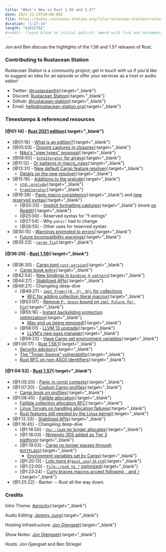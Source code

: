 ```yaml
---
title: "What's New in Rust 1.56 and 1.57"
date: 2021-12-23T20:00:00Z
file: https://audio.rustacean-station.org/file/rustacean-station/rustacean-station-e050-rust-1.56-1.57.mp3
duration: "1:27:14"
length: "62815762"
#reddit: (leave blank on initial publish, amend with link and uncomment this line after Reddit thread has been posted)
---
```


Jon and Ben discuss the highlights of the 1.56 and 1.57 releases of Rust.

<!--
The episode introduction goes here.
The first paragraph should ideally be short, and is used in various
places as a "short description" for the episode. Any subsequent
paragraphs show up as "expanded description".
-->

### Contributing to Rustacean Station

<!-- You can probably leave this as-is -->

Rustacean Station is a community project; get in touch with us if you'd like to suggest an idea for an episode or offer your services as a host or audio editor!

 - Twitter: [@rustaceanfm](https://twitter.com/rustaceanfm){:target="_blank"}
 - Discord: [Rustacean Station](https://discord.gg/cHc3Gyc){:target="_blank"}
 - Github: [@rustacean-station](https://github.com/rustacean-station/){:target="_blank"}
 - Email: [hello@rustacean-station.org](mailto:hello@rustacean-station.org){:target="_blank"}

### Timestamps & referenced resources

#### [@01:14] - [Rust 2021 edition](https://doc.rust-lang.org/stable/edition-guide/rust-2021/index.html){:target="_blank"}

 - [@01:16] - [What is an edition?](https://rust-lang.github.io/rfcs/3085-edition-2021.html){:target="_blank"}
 - [@05:03] - [Disjoint captures in closures](https://doc.rust-lang.org/stable/edition-guide/rust-2021/disjoint-capture-in-closures.html){:target="_blank"}
     - [Niko's "view types" proposal](https://smallcultfollowing.com/babysteps//blog/2021/11/05/view-types/){:target="_blank"}
 - [@09:00] - [`IntoIterator` for arrays](https://doc.rust-lang.org/stable/edition-guide/rust-2021/IntoIterator-for-arrays.html){:target="_blank"}
 - [@11:12] - [Or patterns in macro_rules](https://doc.rust-lang.org/stable/edition-guide/rust-2021/or-patterns-macro-rules.html){:target="_blank"}
 - [@13:31] - [New default Cargo feature resolver](https://doc.rust-lang.org/stable/edition-guide/rust-2021/default-cargo-resolver.html){:target="_blank"}
     - [Details on the new resolver](https://doc.rust-lang.org/stable/cargo/reference/resolver.html#feature-resolver-version-2){:target="_blank"}
 - [@15:16] - [Additions to the prelude](https://doc.rust-lang.org/stable/edition-guide/rust-2021/prelude.html){:target="_blank"}
     - [`std::prelude`](https://doc.rust-lang.org/stable/std/prelude/index.html){:target="_blank"}
     - [`FromIterator`](https://doc.rust-lang.org/stable/std/iter/trait.FromIterator.html){:target="_blank"}
 - [@19:38] - [Panic macro consistency](https://doc.rust-lang.org/stable/edition-guide/rust-2021/panic-macro-consistency.html){:target="_blank"} and [new reserved syntax](https://doc.rust-lang.org/stable/edition-guide/rust-2021/reserving-syntax.html){:target="_blank"}
     - [@20:33] - [Implicit formatting captures](https://rust-lang.github.io/rfcs/2795-format-args-implicit-identifiers.html){:target="_blank"} (more [on Reddit](https://www.reddit.com/r/rust/comments/qu3cli/pr_to_stabilize_implicit_captures_in_string/)){:target="_blank"}
     - [@25:00] - Reserved syntax for "f-strings"
     - [@27:54] - Why `panic!` had to change
     - [@28:55] - Other uses for reserved syntax
 - [@30:15] - [Warnings promoted to errors](https://doc.rust-lang.org/stable/edition-guide/rust-2021/warnings-promoted-to-error.html){:target="_blank"}
     - [Future incompatibility warnings](https://rust-lang.github.io/rfcs/2834-cargo-report-future-incompat.html){:target="_blank"}
 - [@35:23] - [`cargo fix`](https://doc.rust-lang.org/stable/edition-guide/editions/transitioning-an-existing-project-to-a-new-edition.html){:target="_blank"}

#### [@36:20] - [Rust 1.56](https://blog.rust-lang.org/2021/10/21/Rust-1.56.0.html){:target="_blank"}

 - [@36:30] - [Cargo.toml `rust-version`](https://blog.rust-lang.org/2021/10/21/Rust-1.56.0.html#cargo-rust-version){:target="_blank"}
     - [Cargo book entry](https://doc.rust-lang.org/cargo/reference/manifest.html#the-rust-version-field){:target="_blank"}
 - [@42:54] - [New bindings in `binding @ pattern`](https://blog.rust-lang.org/2021/10/21/Rust-1.56.0.html#new-bindings-in-binding--pattern){:target="_blank"}
 - [@44:27] - [Stabilized APIs](https://blog.rust-lang.org/2021/10/21/Rust-1.56.0.html#stabilized-apis){:target="_blank"}
 - [@49:27] - Changelog deep-dive
     - [@49:27] - [`impl From<[(K, V), N]>` for collections](https://github.com/rust-lang/rust/pull/84111)
       - [RFC for adding collection literal macros](https://github.com/rust-lang/rfcs/issues/542){:target="_blank"}
     - [@53:07] - [Remove `P: Unpin` bound on `impl Future for Pin`](https://github.com/rust-lang/rust/pull/81363){:target="_blank"}
     - [@55:16] - [Instant backsliding protection optimization](https://github.com/rust-lang/rust/pull/83093){:target="_blank"}
       - [May end up being removed!](https://github.com/rust-lang/rust/pull/89926){:target="_blank"}
     - [@58:01] - [LLVM 13 upgrade](https://github.com/rust-lang/rust/pull/87570){:target="_blank"}
       - [LLVM's new pass manager](https://blog.llvm.org/posts/2021-03-26-the-new-pass-manager/){:target="_blank"}
     - [@59:23] - [Have Cargo set environment variables](https://doc.rust-lang.org/nightly/cargo/reference/config.html#env){:target="_blank"}
 - [@1:00:17] - [Rust 1.56.1](https://blog.rust-lang.org/2021/11/01/Rust-1.56.1.html){:target="_blank"}
     - [Security advisory](https://blog.rust-lang.org/2021/11/01/cve-2021-42574.html){:target="_blank"}
     - [The "Trojan Source" vulnerability](https://trojansource.codes/){:target="_blank"}
     - [Rust RFC on non-ASCII identifiers](https://rust-lang.github.io/rfcs/2457-non-ascii-idents.html){:target="_blank"}

#### [@1:04:52] - [Rust 1.57](https://blog.rust-lang.org/2021/12/02/Rust-1.57.0.html){:target="_blank"}

 - [@1:05:20] - [Panic in const contexts](https://blog.rust-lang.org/2021/12/02/Rust-1.57.0.html#panic-in-const-contexts){:target="_blank"}
 - [@1:07:20] - [Custom Cargo profiles](https://blog.rust-lang.org/2021/12/02/Rust-1.57.0.html#cargo-support-for-custom-profiles){:target="_blank"}
     - [Cargo book on profiles](https://doc.rust-lang.org/cargo/reference/profiles.html){:target="_blank"}
 - [@1:08:45] - [Fallible allocation](https://blog.rust-lang.org/2021/12/02/Rust-1.57.0.html#fallible-allocation){:target="_blank"}
     - [Fallible collection allocation RFC](https://rust-lang.github.io/rfcs/2116-alloc-me-maybe.html){:target="_blank"}
     - [Linux Torvals on handling allocation failures](https://lkml.org/lkml/2021/4/14/1099){:target="_blank"}
     - [Rust features still needed by the Linux kernel](https://github.com/Rust-for-Linux/linux/issues/2){:target="_blank"}
 - [@1:12:33] - [Stabilized APIs](https://blog.rust-lang.org/2021/12/02/Rust-1.57.0.html#stabilized-apis){:target="_blank"}
 - [@1:16:45] - Changelog deep-dive
     - [@1:16:50] - [`Vec::leak` no longer allocates](https://github.com/rust-lang/rust/pull/89337/){:target="_blank"}
     - [@1:18:03] - [Nintendo 3DS added as Tier 3 platform](https://github.com/rust-lang/rust/pull/88529/){:target="_blank"}
     - [@1:19:03] - [Cargo no longer passes through `RUSTFLAGS`](https://github.com/rust-lang/cargo/issues/10111){:target="_blank"}
         - [Environment variables set by Cargo](https://doc.rust-lang.org/nightly/cargo/reference/environment-variables.html#environment-variables-cargo-sets-for-build-scripts){:target="_blank"}
     - [@1:20:13] - [Lots more `#[must_use]` in `std`](https://github.com/rust-lang/rust/issues/89692/){:target="_blank"}
     - [@1:22:00] - [`File::read_to_*` optimized](https://github.com/rust-lang/rust/pull/89582/){:target="_blank"}
     - [@1:23:24] - [Curly braces macros accept following `.` and `?`](https://github.com/rust-lang/rust/pull/88690/){:target="_blank"}
 - [@1:25:22] - Banter -- Rust all the way down.

### Credits

Intro Theme: [Aerocity](https://twitter.com/AerocityMusic){:target="_blank"}

Audio Editing: [Jeremy Jung](https://www.softwaresessions.com){:target="_blank"}

Hosting Infrastructure: [Jon Gjengset](https://twitter.com/jonhoo/){:target="_blank"}

Show Notes: [Jon Gjengset](https://twitter.com/jonhoo/){:target="_blank"}

Hosts: Jon Gjengset and Ben Striegel
